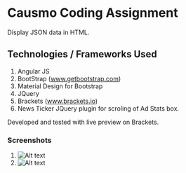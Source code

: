 # Causmo Coding Assignment 

 Display JSON data in HTML.

## Technologies / Frameworks Used

  1) Angular JS
  2) BootStrap (www.getbootstrap.com)
  3) Material Design for Bootstrap
  4) JQuery 
  5) Brackets (www.brackets.io)
  6) News Ticker JQuery plugin for scroling of Ad Stats box.


  Developed and tested with live preview on Brackets.

### Screenshots

1) ![Alt text](https://www.dropbox.com/s/yqstwcxndfg7qiy/screen1.png?dl=0 "ScreenShot 1")
2) ![Alt text](https://www.dropbox.com/s/b88yq1xzjsyfpsc/screen2.png?dl=0 "ScreenShot 2")
